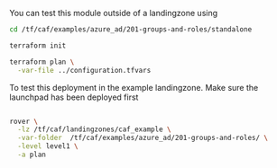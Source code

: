 You can test this module outside of a landingzone using

```bash
cd /tf/caf/examples/azure_ad/201-groups-and-roles/standalone

terraform init

terraform plan \
  -var-file ../configuration.tfvars


```

To test this deployment in the example landingzone. Make sure the launchpad has been deployed first

```bash

rover \
  -lz /tf/caf/landingzones/caf_example \
  -var-folder  /tf/caf/examples/azure_ad/201-groups-and-roles/ \
  -level level1 \
  -a plan

```